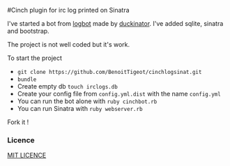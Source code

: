 #Cinch plugin for irc log printed on Sinatra

I've started a bot from [logbot](https://github.com/duckinator/logbot) made by [duckinator](https://github.com/duckinator). 
I've added sqlite, sinatra and bootstrap. 

The project is not well coded but it's work. 

To start the project
 * `git clone https://github.com/BenoitTigeot/cinchlogsinat.git`
 * `bundle`
 * Create empty db `touch irclogs.db`
 * Create your config file from `config.yml.dist` with the name `config.yml`
 * You can run the bot alone with `ruby cinchbot.rb`
 * You can run Sinatra with `ruby webserver.rb`

Fork it ! 

### Licence

[MIT LICENCE](http://www.opensource.org/licenses/mit-license)
